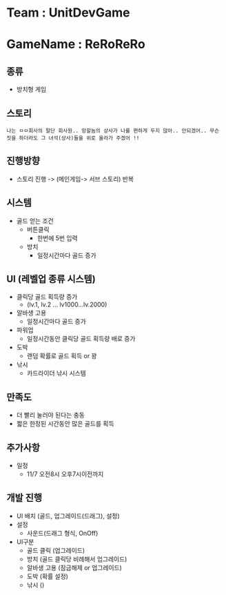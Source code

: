 
# Team : UnitDevGame
# GameName : ReRoReRo


## 종류
- 방치형 게임

## 스토리
``
나는 ㅁㅁ회사의 말단 회사원..
망할놈의 상사가 나를 편하게 두지 않아..
안되겠어.. 무슨짓을 하더라도 그 녀석(상사)들을 위로 올라가 주겠어 !!
``

## 진행방향
- 스토리 진행 -> (메인게임-> 서브 스토리) 반복

## 시스템
- 골드 얻는 조건 
    - 버튼클릭
        - 한번에 5번 입력
    - 방치
        - 일정시간마다 골드 증가

## UI (레벨업 종류 시스템)
- 클릭당 골드 획득량 증가
    - (lv.1, lv.2 ... lv1000...lv.2000)
- 알바생 고용
    - 일정시간마다 골드 증가
- 파워업 
    - 일정시간동안 클릭당 골드 획득량 배로 증가
- 도박
  - 랜덤 확률로 골드 획득 or 꽝
- 낚시
  - 카드라이더 낚시 시스템

## 만족도
- 더 빨리 눌러야 된다는 충동
- 짧은 한정된 시간동안 많은 골드를 획득

## 추가사항

- 일정
   - 11/7 오전8시 오후7시이전까지



## 개발 진행
* UI 배치 (골드, 업그레이드(드래그), 설정)
* 설정
     - 사운드(드래그 형식, OnOff)
* UI구분
     - 골드 클릭 (업그레이드)
     - 방치 (골드 클릭당 비례해서 업그레이드)
     - 알바생 고용 (잠금해제 or 업그레이드)
     - 도박 (확률 설정) 
     - 낚시 ()